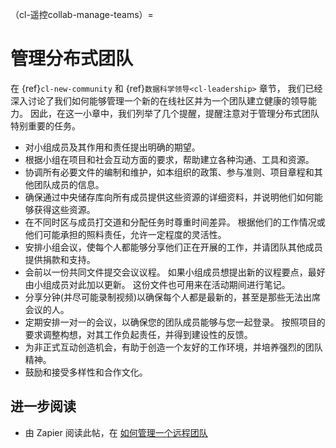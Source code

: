 （cl-遥控collab-manage-teams）=
# 管理分布式团队

在 {ref}`cl-new-community` 和 {ref}`数据科学领导<cl-leadership>` 章节， 我们已经深入讨论了我们如何能够管理一个新的在线社区并为一个团队建立健康的领导能力。 因此，在这一小章中，我们列举了几个提醒，提醒注意对于管理分布式团队特别重要的任务。

- 对小组成员及其作用和责任提出明确的期望。
- 根据小组在项目和社会互动方面的要求，帮助建立各种沟通、工具和资源。
- 协调所有必要文件的编制和维护，如本组织的政策、参与准则、项目章程和其他团队成员的信息。
- 确保通过中央储存库向所有成员提供这些资源的详细资料，并说明他们如何能够获得这些资源。
- 在不同时区与成员打交道和分配任务时尊重时间差异。 根据他们的工作情况或他们可能承担的照料责任，允许一定程度的灵活性。
- 安排小组会议，使每个人都能够分享他们正在开展的工作，并请团队其他成员提供捐款和支持。
- 会前以一份共同文件提交会议议程。 如果小组成员想提出新的议程要点，最好由小组成员对此加以更新。 这份文件也可用来在活动期间进行笔记。
- 分享分钟(并尽可能录制视频)以确保每个人都是最新的，甚至是那些无法出席会议的人。
- 定期安排一对一的会议，以确保您的团队成员能够与您一起登录。 按照项目的要求调整构想，对其工作负起责任，并得到建设性的反馈。
- 为非正式互动创造机会，有助于创造一个友好的工作环境，并培养强烈的团队精神。
- 鼓励和接受多样性和合作文化。

## 进一步阅读

- 由 Zapier 阅读此帖，在 [如何管理一个远程团队](https://zapier.com/learn/remote-work/how-manage-remote-team/)
